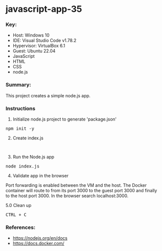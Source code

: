 # javascript-app-35

### **Key**:

* Host: Windows 10
* IDE: Visual Studio Code v1.78.2
* Hypervisor: VirtualBox 6.1
* Guest: Ubuntu 22.04
* JavaScript
* HTML
* CSS
* node.js

### **Summary**:

This project creates a simple node.js app. 

### **Instructions**

1. Initialize node.js project to generate 'package.json'

<pre>
npm init -y
</pre>

2. Create index.js

<pre>

</pre>

3. Run the Node.js app

<pre>
node index.js
</pre>

4. Validate app in the browser

Port forwarding is enabled between the VM and the host. The Docker container will route to from its port 3000 to the guest port 3000 and finally to the host port 3000. In the browser search localhost:3000. 

5.0 Clean up

<pre>
CTRL + C
</pre>

### **References**:

* https://nodejs.org/en/docs
* https://docs.docker.com/



